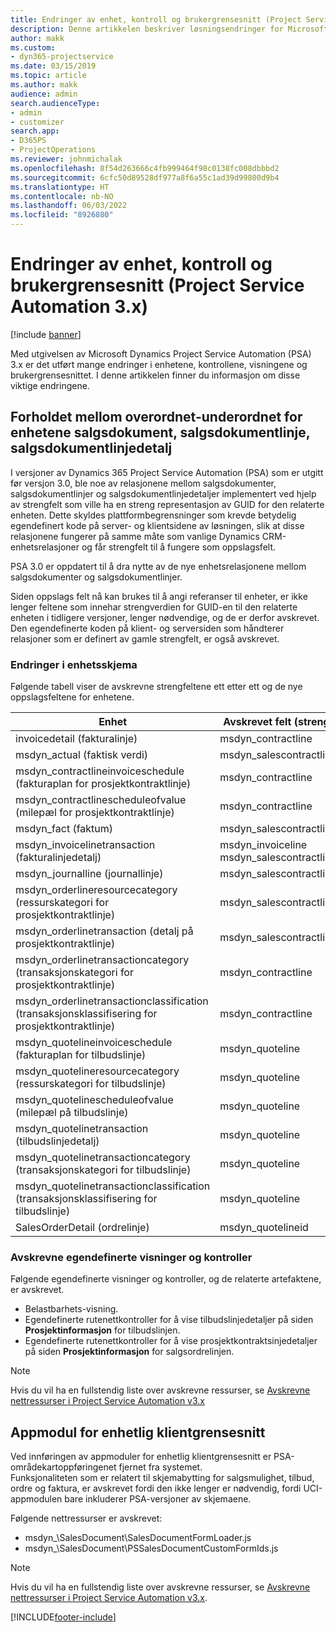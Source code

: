 ```yaml
---
title: Endringer av enhet, kontroll og brukergrensesnitt (Project Service Automation 3.x)
description: Denne artikkelen beskriver løsningsendringer for Microsoft Dynamics Project Service Automation 3.x.
author: makk
ms.custom:
- dyn365-projectservice
ms.date: 03/15/2019
ms.topic: article
ms.author: makk
audience: admin
search.audienceType:
- admin
- customizer
search.app:
- D365PS
- ProjectOperations
ms.reviewer: johnmichalak
ms.openlocfilehash: 8f54d263666c4fb999464f98c0138fc008dbbbd2
ms.sourcegitcommit: 6cfc50d89528df977a8f6a55c1ad39d99800d9b4
ms.translationtype: HT
ms.contentlocale: nb-NO
ms.lasthandoff: 06/03/2022
ms.locfileid: "8926880"
---
```

# <a name="entity-control-and-user-interface-changes-project-service-automation-3x"></a>Endringer av enhet, kontroll og brukergrensesnitt (Project Service Automation 3.x)

[!include [banner](../../includes/psa-now-project-operations.md)]


Med utgivelsen av Microsoft Dynamics Project Service Automation (PSA) 3.x er det utført mange endringer i enhetene, kontrollene, visningene og brukergrensesnittet. I denne artikkelen finner du informasjon om disse viktige endringene.

## <a name="parent-child-relationships-for-sales-document-sales-document-line-sales-document-line-detail-entities"></a>Forholdet mellom overordnet-underordnet for enhetene salgsdokument, salgsdokumentlinje, salgsdokumentlinjedetalj
I versjoner av Dynamics 365 Project Service Automation (PSA) som er utgitt før versjon 3.0, ble noe av relasjonene mellom salgsdokumenter, salgsdokumentlinjer og salgsdokumentlinjedetaljer implementert ved hjelp av strengfelt som ville ha en streng representasjon av GUID for den relaterte enheten. Dette skyldes plattformbegrensninger som krevde betydelig egendefinert kode på server- og klientsidene av løsningen, slik at disse relasjonene fungerer på samme måte som vanlige Dynamics CRM-enhetsrelasjoner og får strengfelt til å fungere som oppslagsfelt.

PSA 3.0 er oppdatert til å dra nytte av de nye enhetsrelasjonene mellom salgsdokumenter og salgsdokumentlinjer.

Siden oppslags felt nå kan brukes til å angi referanser til enheter, er ikke lenger feltene som innehar strengverdien for GUID-en til den relaterte enheten i tidligere versjoner, lenger nødvendige, og de er derfor avskrevet. Den egendefinerte koden på klient- og serversiden som håndterer relasjoner som er definert av gamle strengfelt, er også avskrevet.

### <a name="entity-schema-changes"></a>Endringer i enhetsskjema
Følgende tabell viser de avskrevne strengfeltene ett etter ett og de nye oppslagsfeltene for enhetene. 

 Enhet |   Avskrevet felt (streng) | Nytt felt (oppslag)
--- | --- | ---
invoicedetail (fakturalinje) |  msdyn_contractline |    msdyn_contractlineid
msdyn_actual (faktisk verdi) | msdyn_salescontractline |   msdyn_salescontractlineid
msdyn_contractlineinvoiceschedule (fakturaplan for prosjektkontraktlinje) |    msdyn_contractline |    msdyn_contractlineid
msdyn_contractlinescheduleofvalue (milepæl for prosjektkontraktlinje) |   msdyn_contractline |    msdyn_contractlineid
msdyn_fact (faktum) | msdyn_salescontractline |   msdyn_salescontractlineid
msdyn_invoicelinetransaction (fakturalinjedetalj) | msdyn_invoiceline <br> msdyn_salescontractline | msdyn_invoicelineid <br> msdyn_salescontractlineid
msdyn_journalline (journallinje) |  msdyn_salescontractline |   msdyn_salescontractlineid
msdyn_orderlineresourcecategory (ressurskategori for prosjektkontraktlinje) | msdyn_salescontractline |   msdyn_contractlineid
msdyn_orderlinetransaction (detalj på prosjektkontraktlinje) | msdyn_salescontractline |   msdyn_salescontractlineid
msdyn_orderlinetransactioncategory (transaksjonskategori for prosjektkontraktlinje) |   msdyn_contractline |    msdyn_contractlineid
msdyn_orderlinetransactionclassification (transaksjonsklassifisering for prosjektkontraktlinje) |   msdyn_contractline |    msdyn_contractlineid
msdyn_quotelineinvoiceschedule (fakturaplan for tilbudslinje) |  msdyn_quoteline |   msdyn_quotelineid
msdyn_quotelineresourcecategory (ressurskategori for tilbudslinje) |    msdyn_quoteline |   msdyn_quotelineid
msdyn_quotelinescheduleofvalue (milepæl på tilbudslinje) | msdyn_quoteline |   msdyn_quotelineid
msdyn_quotelinetransaction (tilbudslinjedetalj) |    msdyn_quoteline |   msdyn_quotelineid
msdyn_quotelinetransactioncategory (transaksjonskategori for tilbudslinje) |  msdyn_quoteline |   msdyn_quotelineid
msdyn_quotelinetransactionclassification (transaksjonsklassifisering for tilbudslinje) |  msdyn_quoteline |   msdyn_quotelineid
SalesOrderDetail (ordrelinje) | msdyn_quotelineid | msdyn_quoteline 

### <a name="deprecated-custom-views-and-controls"></a>Avskrevne egendefinerte visninger og kontroller
Følgende egendefinerte visninger og kontroller, og de relaterte artefaktene, er avskrevet.

- Belastbarhets-visning.
- Egendefinerte rutenettkontroller for å vise tilbudslinjedetaljer på siden **Prosjektinformasjon** for tilbudslinjen.
- Egendefinerte rutenettkontroller for å vise prosjektkontraktsinjedetaljer på siden **Prosjektinformasjon** for salgsordrelinjen.

> [!NOTE]
> Hvis du vil ha en fullstendig liste over avskrevne ressurser, se [Avskrevne nettressurser i Project Service Automation v3.x](../developer-guides/web-resources-deprecated-v3.x.md)

## <a name="unified-client-interface-app-module"></a>Appmodul for enhetlig klientgrensesnitt
Ved innføringen av appmoduler for enhetlig klientgrensesnitt er PSA-områdekartoppføringenet fjernet fra systemet.  
Funksjonaliteten som er relatert til skjemabytting for salgsmulighet, tilbud, ordre og faktura, er avskrevet fordi den ikke lenger er nødvendig, fordi UCI-appmodulen bare inkluderer PSA-versjoner av skjemaene.  

Følgende nettressurser er avskrevet:

- msdyn_\SalesDocument\SalesDocumentFormLoader.js
- msdyn_\SalesDocument\PSSalesDocumentCustomFormIds.js

> [!NOTE]
> Hvis du vil ha en fullstendig liste over avskrevne ressurser, se [Avskrevne nettressurser i Project Service Automation v3.x](../developer-guides/web-resources-deprecated-v3.x.md).




[!INCLUDE[footer-include](../../includes/footer-banner.md)]

